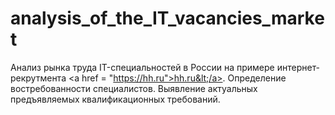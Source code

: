 # analysis_of_the_IT_vacancies_market
Анализ рынка труда IT-специальностей в России на примере интернет-рекрутмента &lt;a href = "https://hh.ru">hh.ru&lt;/a>. Определение востребованности специалистов. Выявление актуальных предъявляемых квалификационных требований.

